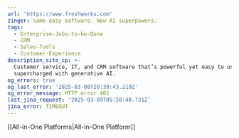 ```yaml
---
url: 'https://www.freshworks.com'
zinger: Same easy software. New AI superpowers.
tags:
  - Enterprise-Jobs-to-be-Done
  - CRM
  - Sales-Tools
  - Customer-Experience
description_site_cp: >-
  Customer service, IT, and CRM software that’s powerful yet easy to use. Now
  supercharged with generative AI.
og_errors: true
og_last_error: '2025-03-08T20:39:43.219Z'
og_error_message: HTTP error 401
last_jina_request: '2025-03-09T05:58:40.731Z'
jina_error: TIMEOUT
---
```

[[All-in-One Platforms|All-in-One Platform]]




